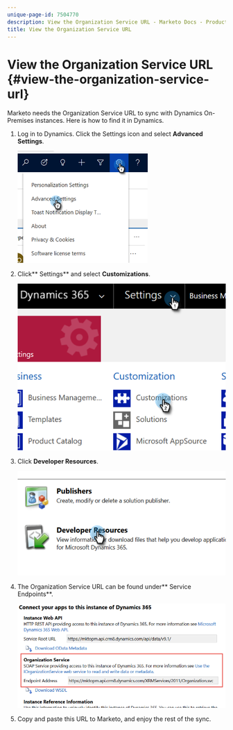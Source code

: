 ```yaml
---
unique-page-id: 7504770
description: View the Organization Service URL - Marketo Docs - Product Documentation
title: View the Organization Service URL
---
```


# View the Organization Service URL {#view-the-organization-service-url}

Marketo needs the Organization Service URL to sync with Dynamics On-Premises instances. Here is how to find it in Dynamics.

1. Log in to Dynamics. Click the Settings icon and select **Advanced Settings**.

   ![](assets/one.png)

1. Click** Settings** and select **Customizations**.

   ![](assets/two.png)

1. Click **Developer Resources**.

   ![](assets/three.png)

1. The Organization Service URL can be found under** Service Endpoints**.

   ![](assets/four.png)

1. Copy and paste this URL to Marketo, and enjoy the rest of the sync.


